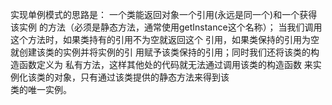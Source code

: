 实现单例模式的思路是：
一个类能返回对象一个引用(永远是同一个)和一个获得该实例
的方法（必须是静态方法，通常使用getInstance这个名称）；
当我们调用这个方法时，如果类持有的引用不为空就返回这个
引用，如果类保持的引用为空就创建该类的实例并将实例的引
用赋予该类保持的引用；同时我们还将该类的构造函数定义为
私有方法，这样其他处的代码就无法通过调用该类的构造函数
来实例化该类的对象，只有通过该类提供的静态方法来得到该  
类的唯一实例。
